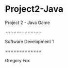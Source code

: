 Project2-Java
=============

Project 2 - Java Game

=============

Software Development 1

=============

Gregory Fox
